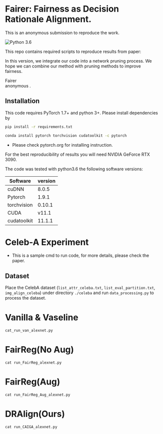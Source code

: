 # Fairer: Fairness as Decision Rationale Alignment.
This is an anonymous submission to reproduce the work.

![Python 3.6](https://img.shields.io/badge/python-3.6-green.svg)

This repo contains required scripts to reproduce results from paper:

In this version, we integrate our code into a network pruning process. We hope we can combine our method with pruning methods to improve fairness.

Fairer <br>
anonymous .<br>


## Installation


This code requires PyTorch 1.7+ and python 3+. Please install dependencies by
```bash
pip install -r requirements.txt

conda install pytorch torchvision cudatoolkit -c pytorch 
```
* Please check pytorch.org for installing instruction.

For the best reproducibility of results you will need NVIDIA GeForce RTX 3090. 


The code was tested with python3.6 the following software versions:

| Software        | version | 
| ------------- |-------------| 
| cuDNN         | 8.0.5 |
| Pytorch      | 1.9.1  |
| torchvision      | 0.10.1  |
| CUDA | v11.1    |
|cudatoolkit | 11.1.1|


# Celeb-A Experiment

* This is a sample cmd to run code, for more details, please check the paper.

## Dataset
Place the CelebA dataset (```list_attr_celeba.txt```, ```list_eval_partition.txt```, ```img_align_celeba```) under directory ```./celeba``` and run ```data_processing.py``` to process the dataset. 

# Vanilla & Vaseline
```
cat_run_van_alexnet.py
```

# FairReg(No Aug) 

```
cat run_FairReg_alexnet.py
```

# FairReg(Aug)
```
cat run_FairReg_Aug_alexnet.py
```

# DRAlign(Ours)
```
cat run_CAIGA_alexnet.py
```

